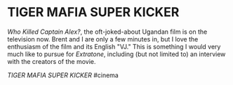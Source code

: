 # TIGER MAFIA SUPER KICKER
*Who Killed Captain Alex?*, the oft-joked-about Ugandan film is on the television now. Brent and I are only a few minutes in, but I love the enthusiasm of the film and its English "VJ." This is something I would very much like to pursue for *Extratone*, including (but not limited to) an interview with the creators of the movie.

*TIGER MAFIA SUPER KICKER*
#cinema
